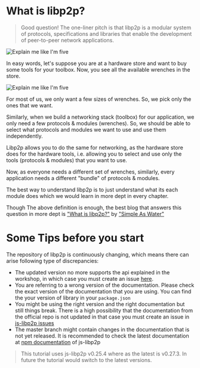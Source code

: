 # What is libp2p?

> Good question! The one-liner pitch is that libp2p is a modular system of protocols, specifications and libraries that enable the development of peer-to-peer network applications.

![Explain me like I'm five](./assets/explain-me.gif)

In easy words, let's suppose you are at a hardware store and want to buy some tools for your toolbox. Now, you see all the available wrenches in the store.

![Explain me like I'm five](./assets/wrenches.jpg)

For most of us, we only want a few sizes of wrenches. So, we pick only the ones that we want.

Similarly, when we build a networking stack (toolbox) for our application, we only need a few protocols & modules (wrenches). So, we should be able to select what protocols and modules we want to use and use them independently.

Libp2p allows you to do the same for networking, as the hardware store does for the hardware tools, i.e. allowing you to select and use only the tools (protocols & modules) that you want to use.

Now, as everyone needs a different set of wrenches, similarly, every application needs a different "bundle" of protocols & modules.

The best way to understand libp2p is to just understand what its each module does which we would learn in more dept in every chapter.

Though The above definition is enough, the best blog that answers this question in more dept is ["What is libp2p?"](https://simpleaswater.com/what-is-libp2p/) by ["Simple As Water"](https://simpleaswater.com/)

# Some Tips before you start

The repository of libp2p is continuously changing, which means there can arise following type of discrepancies:

- The updated version no more supports the api explained in the workshop, in which case you must create an issue [here](https://github.com/shresthagrawal/jslibp2p-chat-tutorial/issues).
- You are referring to a wrong version of the documentation. Please check the exact version of the documentation that you are using. You can find the your version of library in your `package.json`
- You might be using the right version and the right documentation but still things break. There is a high possibility that the documentation from the official repo is not updated in that case you must create an issue in [js-libp2p issues](https://github.com/libp2p/js-libp2p/)
- The master branch might contain changes in the documentation that is not yet released. It is recommended to check the latest documentation at [npm documentation](https://www.npmjs.com/package/libp2p) of js-libp2p

> This tutorial uses js-libp2p v0.25.4 where as the latest is v0.27.3.
> In future the tutorial would switch to the latest versions.
